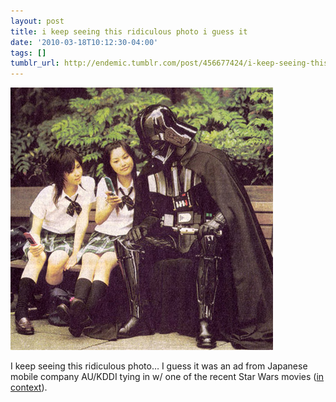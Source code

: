 ```yaml
---
layout: post
title: i keep seeing this ridiculous photo i guess it
date: '2010-03-18T10:12:30-04:00'
tags: []
tumblr_url: http://endemic.tumblr.com/post/456677424/i-keep-seeing-this-ridiculous-photo-i-guess-it
---
```

 ![](/tumblr_files/tumblr_kzbvy3p2xd1qax619o1_500.jpg)  

I keep seeing this ridiculous photo… I guess it was an ad from Japanese mobile company AU/KDDI tying in w/ one of the recent Star Wars movies ([in context](http://www.flickr.com/photos/ookseer/3260008662/)).

